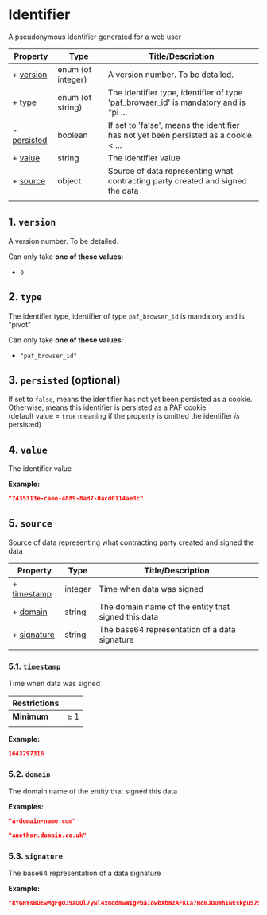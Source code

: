 # Identifier

A pseudonymous identifier generated for a web user

| Property                   | Type              | Title/Description                                                                    |
| -------------------------- | ----------------- | ------------------------------------------------------------------------------------ |
| + [version](#version )     | enum (of integer) | A version number. To be detailed.                                                    |
| + [type](#type )           | enum (of string)  | The identifier type, identifier of type 'paf_browser_id' is mandatory and is "pi ... |
| - [persisted](#persisted ) | boolean           | If set to 'false', means the identifier has not yet been persisted as a cookie.< ... |
| + [value](#value )         | string            | The identifier value                                                                 |
| + [source](#source )       | object            | Source of data representing what contracting party created and signed the data       |
|                            |                   |                                                                                      |

## <a name="version"></a>1. `version`

A version number. To be detailed.

Can only take **one of these values**:
* `0`

## <a name="type"></a>2. `type`

The identifier type, identifier of type `paf_browser_id` is mandatory and is "pivot"

Can only take **one of these values**:
* `"paf_browser_id"`

## <a name="persisted"></a>3. `persisted`      (optional)

If set to `false`, means the identifier has not yet been persisted as a cookie.<br>Otherwise, means this identifier is persisted as a PAF cookie<br>(default value = `true` meaning if the property is omitted the identifier *is* persisted)

## <a name="value"></a>4. `value`

The identifier value

**Example:** 

```json
"7435313e-caee-4889-8ad7-0acd0114ae3c"
```

## <a name="source"></a>5. `source`

Source of data representing what contracting party created and signed the data

| Property                          | Type    | Title/Description                                   |
| --------------------------------- | ------- | --------------------------------------------------- |
| + [timestamp](#source_timestamp ) | integer | Time when data was signed                           |
| + [domain](#source_domain )       | string  | The domain name of the entity that signed this data |
| + [signature](#source_signature ) | string  | The base64 representation of a data signature       |
|                                   |         |                                                     |

### <a name="source_timestamp"></a>5.1. `timestamp`

Time when data was signed

| Restrictions |        |
| ------------ | ------ |
| **Minimum**  | &ge; 1 |
|              |        |

**Example:** 

```json
1643297316
```

### <a name="source_domain"></a>5.2. `domain`

The domain name of the entity that signed this data

**Examples:** 

```json
"a-domain-name.com"
```

```json
"another.domain.co.uk"
```

### <a name="source_signature"></a>5.3. `signature`

The base64 representation of a data signature

**Example:** 

```json
"RYGHYsBUEwMgFgOJ9aUQl7ywl4xnqdmwWIgPbaIowbXbmZAFKLa7mcBJQuWh1wEskpu57SHn2mmCF6V5+cESgw=="
```

